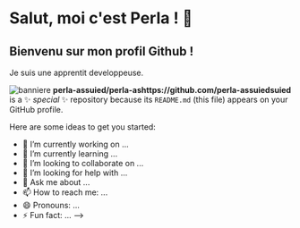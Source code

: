 # Salut, moi c'est Perla ! 👋
## Bienvenu sur mon profil Github !
Je suis une apprentit developpeuse.


![banniere](/.banniere.png)
**perla-assuied/perla-ashttps://github.com/perla-assuiedsuied** is a ✨ _special_ ✨ repository because its `README.md` (this file) appears on your GitHub profile.

Here are some ideas to get you started:

- 🔭 I’m currently working on ...
- 🌱 I’m currently learning ...
- 👯 I’m looking to collaborate on ...
- 🤔 I’m looking for help with ...
- 💬 Ask me about ...
- 📫 How to reach me: ...
- 😄 Pronouns: ...
- ⚡ Fun fact: ...
-->
